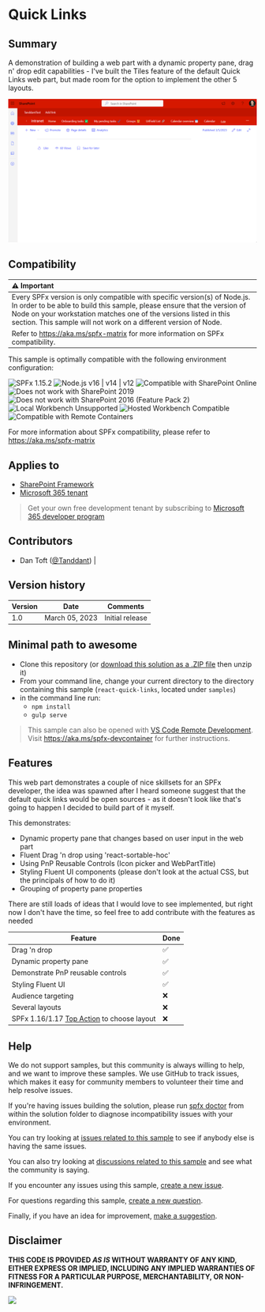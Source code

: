 # Quick Links

## Summary

A demonstration of building a web part with a dynamic property pane, drag n' drop edit capabilities - I've built the Tiles feature of the default Quick Links web part, but made room for the option to implement the other 5 layouts.

![Sample gif](./assets/Demo.gif)

## Compatibility

| :warning: Important                                                                                                                                                                                                                                                                           |
| :-------------------------------------------------------------------------------------------------------------------------------------------------------------------------------------------------------------------------------------------------------------------------------------------- |
| Every SPFx version is only compatible with specific version(s) of Node.js. In order to be able to build this sample, please ensure that the version of Node on your workstation matches one of the versions listed in this section. This sample will not work on a different version of Node. |
| Refer to <https://aka.ms/spfx-matrix> for more information on SPFx compatibility.                                                                                                                                                                                                             |

This sample is optimally compatible with the following environment configuration:


![SPFx 1.15.2](https://img.shields.io/badge/SPFx-1.15.2-green.svg)
![Node.js v16 | v14 | v12](https://img.shields.io/badge/Node.js-v16%20%7C%20v14%20%7C%20v12-green.svg)
![Compatible with SharePoint Online](https://img.shields.io/badge/SharePoint%20Online-Compatible-green.svg)
![Does not work with SharePoint 2019](https://img.shields.io/badge/SharePoint%20Server%202019-Incompatible-red.svg "SharePoint Server 2019 requires SPFx 1.4.1 or lower")
![Does not work with SharePoint 2016 (Feature Pack 2)](https://img.shields.io/badge/SharePoint%20Server%202016%20(Feature%20Pack%202)-Incompatible-red.svg "SharePoint Server 2016 Feature Pack 2 requires SPFx 1.1")
![Local Workbench Unsupported](https://img.shields.io/badge/Local%20Workbench-Unsupported-red.svg "Local workbench is no longer available as of SPFx 1.13 and above")
![Hosted Workbench Compatible](https://img.shields.io/badge/Hosted%20Workbench-Compatible-green.svg)
![Compatible with Remote Containers](https://img.shields.io/badge/Remote%20Containers-Not%20Tested-yellow.svg)

For more information about SPFx compatibility, please refer to https://aka.ms/spfx-matrix

## Applies to

* [SharePoint Framework](https://learn.microsoft.com/sharepoint/dev/spfx/sharepoint-framework-overview)
* [Microsoft 365 tenant](https://learn.microsoft.com/sharepoint/dev/spfx/set-up-your-development-environment)

> Get your own free development tenant by subscribing to [Microsoft 365 developer program](http://aka.ms/m365devprogram)

## Contributors

* Dan Toft ([@Tanddant](https://dan-toft.dk/)) |

## Version history

| Version | Date           | Comments        |
| ------- | -------------- | --------------- |
| 1.0     | March 05, 2023 | Initial release |



## Minimal path to awesome

* Clone this repository (or [download this solution as a .ZIP file](https://pnp.github.io/download-partial/?url=https://github.com/pnp/sp-dev-fx-webparts/tree/main/samples/react-quick-links) then unzip it)
* From your command line, change your current directory to the directory containing this sample (`react-quick-links`, located under `samples`)
* in the command line run:
  * `npm install`
  * `gulp serve`

> This sample can also be opened with [VS Code Remote Development](https://code.visualstudio.com/docs/remote/remote-overview). Visit <https://aka.ms/spfx-devcontainer> for further instructions.

## Features

This web part demonstrates a couple of nice skillsets for an SPFx developer, the idea was spawned after I heard someone suggest that the default quick links would be open sources - as it doesn't look like that's going to happen I decided to build part of it myself.

This demonstrates:

* Dynamic property pane that changes based on user input in the web part
* Fluent Drag 'n drop using 'react-sortable-hoc'
* Using PnP Reusable Controls (Icon picker and WebPartTitle)
* Styling Fluent UI components (please don't look at the actual CSS, but the principals of how to do it)
* Grouping of property pane properties


There are still loads of ideas that I would love to see implemented, but right now I don't have the time, so feel free to add contribute with the features as needed

| Feature                                                                                                                               | Done |
| ------------------------------------------------------------------------------------------------------------------------------------- | ---- |
| Drag 'n drop                                                                                                                          | ✅    |
| Dynamic property pane                                                                                                                 | ✅    |
| Demonstrate PnP reusable controls                                                                                                     | ✅    |
| Styling Fluent UI                                                                                                                     | ✅    |
| Audience targeting                                                                                                                    | ❌    |
| Several layouts                                                                                                                       | ❌    |
| SPFx 1.16/1.17 [Top Action](https://learn.microsoft.com/en-us/sharepoint/dev/spfx/release-1.16#web-part-top-actions) to choose layout | ❌    |


## Help

We do not support samples, but this community is always willing to help, and we want to improve these samples. We use GitHub to track issues, which makes it easy for  community members to volunteer their time and help resolve issues.

If you're having issues building the solution, please run [spfx doctor](https://pnp.github.io/cli-microsoft365/cmd/spfx/spfx-doctor/) from within the solution folder to diagnose incompatibility issues with your environment.

You can try looking at [issues related to this sample](https://github.com/pnp/sp-dev-fx-webparts/issues?q=label%3A%22sample%3A%20react-quick-links%22) to see if anybody else is having the same issues.

You can also try looking at [discussions related to this sample](https://github.com/pnp/sp-dev-fx-webparts/discussions?discussions_q=react-quick-links) and see what the community is saying.

If you encounter any issues using this sample, [create a new issue](https://github.com/pnp/sp-dev-fx-webparts/issues/new?assignees=&labels=Needs%3A+Triage+%3Amag%3A%2Ctype%3Abug-suspected%2Csample%3A%20react-quick-links&template=bug-report.yml&sample=react-quick-links&authors=@Tanddant&title=react-quick-links%20-%20).

For questions regarding this sample, [create a new question](https://github.com/pnp/sp-dev-fx-webparts/issues/new?assignees=&labels=Needs%3A+Triage+%3Amag%3A%2Ctype%3Aquestion%2Csample%3A%20react-quick-links&template=question.yml&sample=react-quick-links&authors=@Tanddant&title=react-quick-links%20-%20).

Finally, if you have an idea for improvement, [make a suggestion](https://github.com/pnp/sp-dev-fx-webparts/issues/new?assignees=&labels=Needs%3A+Triage+%3Amag%3A%2Ctype%3Aenhancement%2Csample%3A%20react-quick-links&template=suggestion.yml&sample=react-quick-links&authors=@Tanddant&title=react-quick-links%20-%20).

## Disclaimer

**THIS CODE IS PROVIDED *AS IS* WITHOUT WARRANTY OF ANY KIND, EITHER EXPRESS OR IMPLIED, INCLUDING ANY IMPLIED WARRANTIES OF FITNESS FOR A PARTICULAR PURPOSE, MERCHANTABILITY, OR NON-INFRINGEMENT.**

<img src="https://m365-visitor-stats.azurewebsites.net/sp-dev-fx-webparts/samples/react-quick-links" />